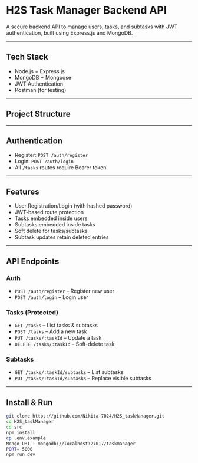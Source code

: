# H2S Task Manager Backend API

A secure backend API to manage users, tasks, and subtasks with JWT authentication, built using Express.js and MongoDB.

---

## Tech Stack
- Node.js + Express.js
- MongoDB + Mongoose
- JWT Authentication
- Postman (for testing)

---

## Project Structure
---

## Authentication

- Register: `POST /auth/register`
- Login: `POST /auth/login`
- All `/tasks` routes require Bearer token

---

## Features

- User Registration/Login (with hashed password)
- JWT-based route protection
- Tasks embedded inside users
- Subtasks embedded inside tasks
- Soft delete for tasks/subtasks
- Subtask updates retain deleted entries

---

## API Endpoints

### Auth
- `POST /auth/register` – Register new user
- `POST /auth/login` – Login user

### Tasks (Protected)
- `GET /tasks` – List tasks & subtasks
- `POST /tasks` – Add a new task
- `PUT /tasks/:taskId` – Update a task
- `DELETE /tasks/:taskId` – Soft-delete task

### Subtasks
- `GET /tasks/:taskId/subtasks` – List subtasks
- `PUT /tasks/:taskId/subtasks` – Replace visible subtasks

---

## Install & Run

```bash
git clone https://github.com/Nikita-7024/H2S_taskManager.git
cd H2S_taskManager
cd src
npm install
cp .env.example
Mongo_URI : mongodb://localhost:27017/taskmanager
PORT= 5000
npm run dev


